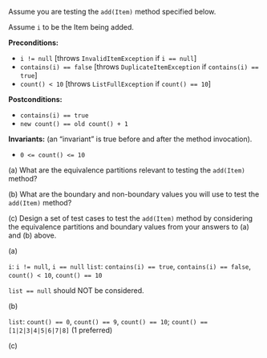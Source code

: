<panel header="{{ icon_Q_A }} add(Item)">

Assume you are testing the `add(Item)` method specified below.

<pic eager src="{{baseUrl}}/testCaseDesign/summary/exercises/images/itemList.png" height="100" />
<p/>

Assume `i` to be the Item being added.

**Preconditions:**

* `i != null` [throws `InvalidItemException` if `i == null`]
* `contains(i) == false` [throws `DuplicateItemException` if `contains(i) == true`]
* `count() < 10` [throws `ListFullException` if `count() == 10`]

**Postconditions:**

* `contains(i) == true`
* `new count() == old count() + 1`

**Invariants:** (an “invariant” is true before and after the method invocation).

* `0 <= count() <= 10`

(a) What are the equivalence partitions relevant to testing the `add(Item)` method?

(b) What are the boundary and non-boundary values you will use to test the `add(Item)` method?

(c) Design a set of test cases to test the `add(Item)` method by considering the equivalence partitions and boundary values from your answers to (a) and (b) above.

<panel type="seamless" header="{{ icon_A }} Answer" minimized>

(a)

`i`: `i != null`, `i == null`
`list`: `contains(i) == true`, `contains(i) == false`, `count() < 10`, `count() == 10`

`list == null` should NOT be considered.

(b)

`list`: `count() == 0`, `count() == 9`, `count() == 10`; `count() == [1|2|3|4|5|6|7|8]` (1 preferred)

(c)

<pic eager src="{{baseUrl}}/testCaseDesign/summary/exercises/images/count.png" height="250" />
<p/>

</panel>
</panel>
